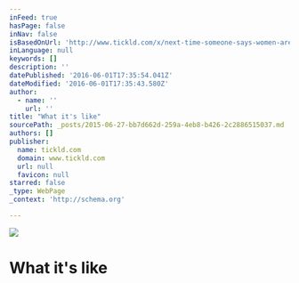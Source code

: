 ```yaml
---
inFeed: true
hasPage: false
inNav: false
isBasedOnUrl: 'http://www.tickld.com/x/next-time-someone-says-women-arent-victims-of-harassment-show-them'
inLanguage: null
keywords: []
description: ''
datePublished: '2016-06-01T17:35:54.041Z'
dateModified: '2016-06-01T17:35:43.580Z'
author:
  - name: ''
    url: ''
title: "What it's like"
sourcePath: _posts/2015-06-27-bb7d662d-259a-4eb8-b426-2c2886515037.md
authors: []
publisher:
  name: tickld.com
  domain: www.tickld.com
  url: null
  favicon: null
starred: false
_type: WebPage
_context: 'http://schema.org'

---
```

![](https://s3-us-west-2.amazonaws.com/the-grid-img/p/1c58a64889e4ae67b4e6498ed79b511eadaafb60.jpg)

# What it's like